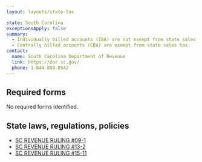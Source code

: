 ```yaml
---
layout: layouts/state-tax

state: South Carolina
exceptionsApply: false
summary:
  - Individually billed accounts (IBA) are not exempt from state sales tax.
  - Centrally billed accounts (CBA) are exempt from state sales tax.
contact:
  name: South Carolina Department of Revenue
  link: https://dor.sc.gov/
  phone: 1-844-898-8542
---
```


## Required forms

No required forms identified.

## State laws, regulations, policies

* [SC REVENUE RULING #09-1](https://dor.sc.gov/resources-site/lawandpolicy/Advisory%20Opinions/RR09-1.pdf)
* [SC REVENUE RULING #13-2](https://dor.sc.gov/resources-site/lawandpolicy/Advisory%20Opinions/RR13-2.pdf)
* [SC REVENUE RULING #15-11](https://dor.sc.gov/resources-site/lawandpolicy/Advisory%20Opinions/RR15-11.pdf)

